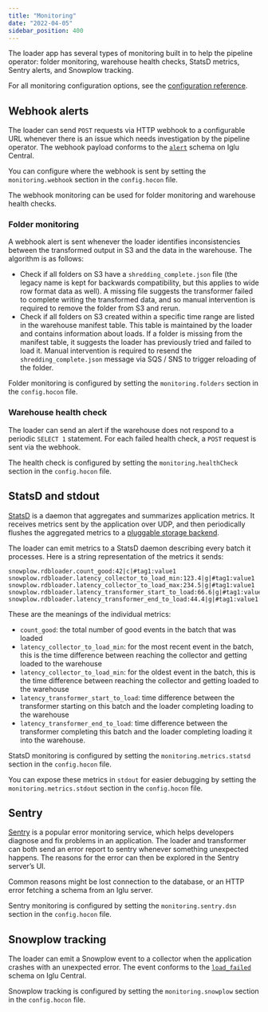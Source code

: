 ```yaml
---
title: "Monitoring"
date: "2022-04-05"
sidebar_position: 400
---
```


The loader app has several types of monitoring built in to help the pipeline operator: folder monitoring, warehouse health checks, StatsD metrics, Sentry alerts, and Snowplow tracking.

For all monitoring configuration options, see the [configuration reference](/docs/destinations/warehouses-and-lakes/rdb/loading-transformed-data/rdb-loader-configuration-reference/index.md).

## Webhook alerts

The loader can send `POST` requests via HTTP webhook to a configurable URL whenever there is an issue which needs investigation by the pipeline operator. The webhook payload conforms to the [`alert`](https://github.com/snowplow/iglu-central/blob/master/schemas/com.snowplowanalytics.monitoring.batch/alert/jsonschema/1-0-0) schema on Iglu Central.

You can configure where the webhook is sent by setting the `monitoring.webhook` section in the `config.hocon` file.

The webhook monitoring can be used for folder monitoring and warehouse health checks.

### Folder monitoring

A webhook alert is sent whenever the loader identifies inconsistencies between the transformed output in S3 and the data in the warehouse. The algorithm is as follows:

- Check if all folders on S3 have a `shredding_complete.json` file (the legacy name is kept for backwards compatibility, but this applies to wide row format data as well). A missing file suggests the transformer failed to complete writing the transformed data, and so manual intervention is required to remove the folder from S3 and rerun.
- Check if all folders on S3 created within a specific time range are listed in the warehouse manifest table. This table is maintained by the loader and contains information about loads. If a folder is missing from the manifest table, it suggests the loader has previously tried and failed to load it. Manual intervention is required to resend the `shredding_complete.json` message via SQS / SNS to trigger reloading of the folder.

Folder monitoring is configured by setting the `monitoring.folders` section in the `config.hocon` file.

### Warehouse health check

The loader can send an alert if the warehouse does not respond to a periodic `SELECT 1` statement. For each failed health check, a `POST` request is sent via the webhook.

The health check is configured by setting the `monitoring.healthCheck` section in the `config.hocon` file.

## StatsD and stdout

[StatsD](https://github.com/statsd/statsd) is a daemon that aggregates and summarizes application metrics. It receives metrics sent by the application over UDP, and then periodically flushes the aggregated metrics to a [pluggable storage backend](https://github.com/statsd/statsd/blob/master/docs/backend.md).

The loader can emit metrics to a StatsD daemon describing every batch it processes. Here is a string representation of the metrics it sends:

```text
snowplow.rdbloader.count_good:42|c|#tag1:value1
snowplow.rdbloader.latency_collector_to_load_min:123.4|g|#tag1:value1
snowplow.rdbloader.latency_collector_to_load_max:234.5|g|#tag1:value1
snowplow.rdbloader.latency_transformer_start_to_load:66.6|g|#tag1:value1
snowplow.rdbloader.latency_transformer_end_to_load:44.4|g|#tag1:value1
```

These are the meanings of the individual metrics:

- `count_good`: the total number of good events in the batch that was loaded
- `latency_collector_to_load_min`: for the most recent event in the batch, this is the time difference between reaching the collector and getting loaded to the warehouse
- `latency_collector_to_load_min`: for the oldest event in the batch, this is the time difference between reaching the collector and getting loaded to the warehouse
- `latency_transformer_start_to_load`: time difference between the transformer starting on this batch and the loader completing loading to the warehouse
- `latency_transformer_end_to_load`: time difference between the transformer completing this batch and the loader completing loading it into the warehouse.

StatsD monitoring is configured by setting the `monitoring.metrics.statsd` section in the `config.hocon` file.

You can expose these metrics in `stdout` for easier debugging by setting the `monitoring.metrics.stdout` section in the `config.hocon` file.

## Sentry

[Sentry](https://docs.sentry.io/) is a popular error monitoring service, which helps developers diagnose and fix problems in an application. The loader and transformer can both send an error report to sentry whenever something unexpected happens. The reasons for the error can then be explored in the Sentry server’s UI.

Common reasons might be lost connection to the database, or an HTTP error fetching a schema from an Iglu server.

Sentry monitoring is configured by setting the `monitoring.sentry.dsn` section in the `config.hocon` file.

## Snowplow tracking

The loader can emit a Snowplow event to a collector when the application crashes with an unexpected error. The event conforms to the [`load_failed`](https://github.com/snowplow/iglu-central/blob/master/schemas/com.snowplowanalytics.monitoring.batch/load_failed/jsonschema/1-0-0) schema on Iglu Central.

Snowplow tracking is configured by setting the `monitoring.snowplow` section in the `config.hocon` file.
